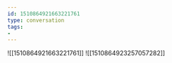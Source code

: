 ```yaml
---
id: 1510864921663221761
type: conversation
tags:
- 
---
```

![[1510864921663221761]]
![[1510864923257057282]]

